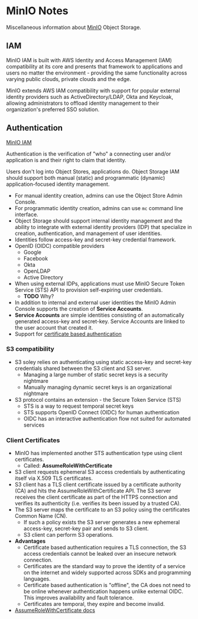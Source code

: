 # MinIO Notes

Miscellaneous information about [MinIO](https://min.io/) Object Storage.

## IAM

MinIO IAM is built with AWS Identity and Access Management (IAM) compatibility at its core and presents that framework to applications and users no matter the environment - providing the same functionality across varying public clouds, private clouds and the edge.

MinIO extends AWS IAM compatibility with support for popular external identity providers such as ActiveDirectory/LDAP, Okta and Keycloak, allowing administrators to offload identity management to their organization's preferred SSO solution.

## Authentication

[MinIO IAM](https://min.io/product/identity-and-access-management)

Authentication is the verification of "who" a connecting user and/or application is and their right to claim that identity.

Users don't log into Object Stores, applications do. Object Storage IAM should support both manual (static) and programmatic (dynamic) application-focused identity management.

* For manual identity creation, admins can use the Object Store Admin Console.
* For programmatic identity creation, admins can use `mc` command line interface.
* Object Storage should support internal identity management and the ability to integrate with external identity providers (IDP) that specialize in creation, authentication, and management of user identities.
* Identities follow access-key and secret-key credential framework.
* OpenID (OIDC) compatible providers
  * Google
  * Facebook
  * Okta
  * OpenLDAP
  * Active Directory
* When using external IDPs, applications must use MinIO Secure Token Service (STS) API to provision self-expiring user credentials.
  * __TODO__ Why?
* In addition to internal and external user identities the MinIO Admin Console supports the creation of __Service Accounts__.
* __Service Accounts__ are simple identities consisting of an automatically generated access-key and secret-key. Service Accounts are linked to the user account that created it.
* Support for [certificate based authentication](https://blog.min.io/certificate-based-authentication-with-s3/)

### S3 compatibility

* S3 soley relies on authenticating using static access-key and secret-key credentials shared between the S3 client and S3 server.
  * Managing a large number of static secret keys is a security nightmare
  * Manually managing dynamic secret keys is an organizational nightmare
* S3 protocol contains an extension - the Secure Token Service (STS)
  * STS is a way to request temporal secret keys
  * STS supports OpenID Connect (OIDC) for human authentication
  * OIDC has an interactive authentication flow not suited for automated services

### Client Certificates

* MinIO has implemented another STS authentication type using client certificates.
  * Called: __AssumeRoleWithCertificate__
* S3 client requests ephemeral S3 access credentials by authenticating itself via X.509 TLS certificates.
* S3 client has a TLS client certificate issued by a certificate authority (CA) and hits the AssumeRoleWithCertificate API. The S3 server receives the client certificate as part of the HTTPS connection and verifies its authenticity (i.e. verifies its been issued by a trusted CA).
* The S3 server maps the certificate to an S3 policy using the certificates Common Name (CN).
  * If such a policy exists the S3 server generates a new ephemeral access-key, secret-key pair and sends to S3 client.
  * S3 client can perform S3 operations.
* __Advantages__
  * Certificate based authentication requires a TLS connection, the S3 access credentials cannot be leaked over an insecure network connection.
  * Certificates are the standard way to prove the identity of a service on the internet and widely supported across SDKs and programming languages.
  * Certificate based authentication is "offline", the CA does not need to be online whenever authentication happens unlike external OIDC. This improves availability and fault tolerance.
  * Certificates are temporal, they expire and become invalid.
* [AssumeRoleWithCertificate docs](https://github.com/minio/minio/blob/master/docs/sts/tls.md#assumerolewithcertificate)
